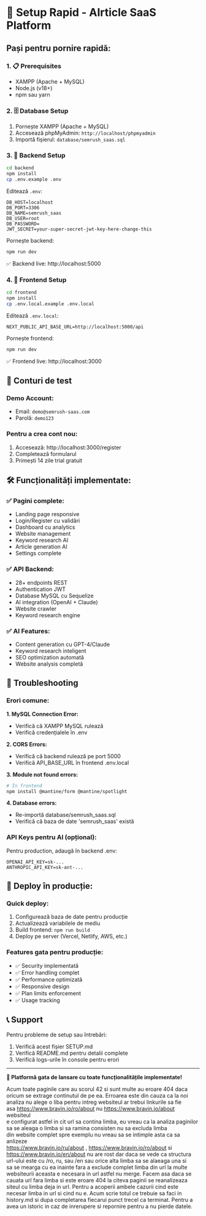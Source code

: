 # 🚀 Setup Rapid - AIrticle SaaS Platform

## Pași pentru pornire rapidă:

### 1. 📋 Prerequisites
- XAMPP (Apache + MySQL)
- Node.js (v18+)
- npm sau yarn

### 2. 🗄️ Database Setup
1. Pornește XAMPP (Apache + MySQL)
2. Accesează phpMyAdmin: `http://localhost/phpmyadmin`
3. Importă fișierul: `database/semrush_saas.sql`

### 3. 🔧 Backend Setup
```bash
cd backend
npm install
cp .env.example .env
```

Editează `.env`:
```env
DB_HOST=localhost
DB_PORT=3306
DB_NAME=semrush_saas
DB_USER=root
DB_PASSWORD=
JWT_SECRET=your-super-secret-jwt-key-here-change-this
```

Pornește backend:
```bash
npm run dev
```
✅ Backend live: http://localhost:5000

### 4. 🎨 Frontend Setup
```bash
cd frontend
npm install
cp .env.local.example .env.local
```

Editează `.env.local`:
```env
NEXT_PUBLIC_API_BASE_URL=http://localhost:5000/api
```

Pornește frontend:
```bash
npm run dev
```
✅ Frontend live: http://localhost:3000

## 🎯 Conturi de test

### Demo Account:
- Email: `demo@semrush-saas.com`
- Parolă: `demo123`

### Pentru a crea cont nou:
1. Accesează: http://localhost:3000/register
2. Completează formularul
3. Primești 14 zile trial gratuit

## 🛠️ Funcționalități implementate:

### ✅ Pagini complete:
- Landing page responsive
- Login/Register cu validări
- Dashboard cu analytics
- Website management 
- Keyword research AI
- Article generation AI
- Settings complete

### ✅ API Backend:
- 28+ endpoints REST
- Authentication JWT
- Database MySQL cu Sequelize
- AI integration (OpenAI + Claude)
- Website crawler
- Keyword research engine

### ✅ AI Features:
- Content generation cu GPT-4/Claude
- Keyword research inteligent
- SEO optimization automată
- Website analysis completă

## 🐛 Troubleshooting

### Erori comune:

**1. MySQL Connection Error:**
- Verifică că XAMPP MySQL rulează
- Verifică credențialele în .env

**2. CORS Errors:**
- Verifică că backend rulează pe port 5000
- Verifică API_BASE_URL în frontend .env.local

**3. Module not found errors:**
```bash
# În frontend
npm install @mantine/form @mantine/spotlight
```

**4. Database errors:**
- Re-importă database/semrush_saas.sql
- Verifică că baza de date 'semrush_saas' există

### API Keys pentru AI (opțional):
Pentru production, adaugă în backend .env:
```env
OPENAI_API_KEY=sk-...
ANTHROPIC_API_KEY=sk-ant-...
```

## 🚀 Deploy în producție:

### Quick deploy:
1. Configurează baza de date pentru producție
2. Actualizează variabilele de mediu
3. Build frontend: `npm run build`
4. Deploy pe server (Vercel, Netlify, AWS, etc.)

### Features gata pentru producție:
- ✅ Security implementată
- ✅ Error handling complet
- ✅ Performance optimizată
- ✅ Responsive design
- ✅ Plan limits enforcement
- ✅ Usage tracking

## 📞 Support

Pentru probleme de setup sau întrebări:
1. Verifică acest fișier SETUP.md
2. Verifică README.md pentru detalii complete
3. Verifică logs-urile în console pentru erori

---

**🎉 Platformă gata de lansare cu toate funcționalitățile implementate!**




Acum toate paginile care au scorul 42 si sunt multe au eroare 404 daca
  oricum se extrage continutul de pe ea. Erroarea este din cauza ca la noi
  analiza nu alege o liba pentru intreg websiteul ar trebui linkurile sa fie       
  asa https://www.bravin.io/ro/about nu https://www.bravin.io/about websiteul      
  e configurat astfel in cit url sa contina limba, eu vreau ca la analiza
  paginilor sa se aleaga o limba si sa ramina consisten nu sa excluda limba        
  din website complet spre exemplu nu vreau sa se intimple asta ca sa anlizeze     
    https://www.bravin.io/ru/about , https://www.bravin.io/ro/about si
  https://www.bravin.io/en/about nu are rost dar daca se vede ca structura
  url-ului este cu /ro, ru, sau /en sau orice alta limba sa se alaeaga una si      
  sa se mearga cu ea inainte fara a exclude complet limba din url la multe
  websiteurii aceasta e necesara in url astfel nu merge. Facem asa daca se
  cauata url fara limba si este eroare 404 la citeva paginii se reanalizeaza       
  siteul cu limba deja in url. Pentru a acoperii ambele cazurii cind este
  necesar limba in url si cind nu e. Acum scrie totul ce trebuie sa faci in        
  history.md si dupa completarea fiecarui punct trecel ca terminat. Pentru a       
  avea un istoric in caz de inrerupere si repornire pentru a nu pierde datele.    